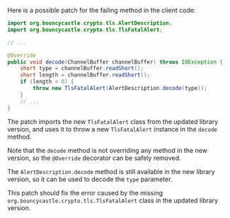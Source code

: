 Here is a possible patch for the failing method in the client code:
```java
import org.bouncycastle.crypto.tls.AlertDescription;
import org.bouncycastle.crypto.tls.TlsFatalAlert;

// ...

@Override
public void decode(ChannelBuffer channelBuffer) throws IOException {
    short type = channelBuffer.readShort();
    short length = channelBuffer.readShort();
    if (length < 0) {
        throw new TlsFatalAlert(AlertDescription.decode(type));
    }
    // ...
}
```
The patch imports the new `TlsFatalAlert` class from the updated library version, and uses it to throw a new `TlsFatalAlert` instance in the `decode` method.

Note that the `decode` method is not overriding any method in the new version, so the `@Override` decorator can be safely removed.

The `AlertDescription.decode` method is still available in the new library version, so it can be used to decode the `type` parameter.

This patch should fix the error caused by the missing `org.bouncycastle.crypto.tls.TlsFatalAlert` class in the updated library version.